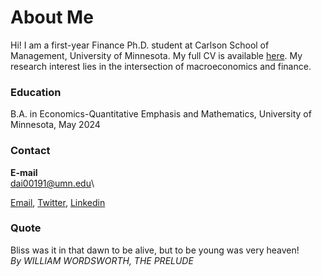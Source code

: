 # About Me
Hi! I am a first-year Finance Ph.D. student at Carlson School of Management, University of Minnesota. My full CV is available [here](/CV081324.pdf). My research interest lies in the intersection of macroeconomics and finance.
    
### Education
B.A. in Economics-Quantitative Emphasis and Mathematics, University of Minnesota, May 2024

### Contact
**E-mail** \
    dai00191@umn.edu\
    
[Email](dai00191@umn.edu), [Twitter](https://x.com/Oliver_Dai_Econ), [Linkedin](www.linkedin.com/in/wenbao-dai)
    

### Quote
Bliss was it in that dawn to be alive, but to be young was very heaven!\
_By WILLIAM WORDSWORTH, THE PRELUDE_


